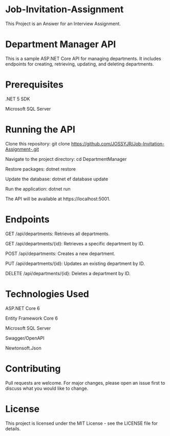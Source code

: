 # Job-Invitation-Assignment

This Project is an Answer for an Interview Assignment.

# Department Manager API

This is a sample ASP.NET Core API for managing departments. It includes endpoints for creating, retrieving, updating, and deleting departments.

# Prerequisites

.NET 5 SDK

Microsoft SQL Server

# Running the API

Clone this repository: git clone https://github.com/JOSSYJR/Job-Invitation-Assignment-.git

Navigate to the project directory: cd DepartmentManager

Restore packages: dotnet restore

Update the database: dotnet ef database update

Run the application: dotnet run

The API will be available at https://localhost:5001.

# Endpoints
GET /api/departments: Retrieves all departments.

GET /api/departments/{id}: Retrieves a specific department by ID.

POST /api/departments: Creates a new department.

PUT /api/departments/{id}: Updates an existing department by ID.

DELETE /api/departments/{id}: Deletes a department by ID.

# Technologies Used

ASP.NET Core 6

Entity Framework Core 6

Microsoft SQL Server

Swagger/OpenAPI

Newtonsoft.Json

# Contributing

Pull requests are welcome. For major changes, please open an issue first to discuss what you would like to change.

# License

This project is licensed under the MIT License - see the LICENSE file for details.

